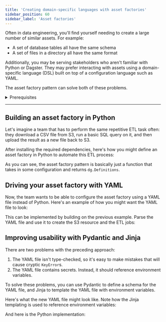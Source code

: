 ```yaml
---
title: 'Creating domain-specific languages with asset factories'
sidebar_position: 60
sidebar_label: 'Asset factories'
---
```


Often in data engineering, you'll find yourself needing to create a large number of similar assets. For example:

- A set of database tables all have the same schema
- A set of files in a directory all have the same format

Additionally, you may be serving stakeholders who aren't familiar with Python or Dagster. They may prefer interacting with assets using a domain-specific language (DSL) built on top of a configuration language such as YAML.

The asset factory pattern can solve both of these problems.

<details>
  <summary>Prerequisites</summary>

To follow the steps in this guide, you'll need:

- A basic understanding of Dagster and assets. See the [Quick Start](/getting-started/quickstart) tutorial for an overview.
- High-level familiarity with Dagster's [Resources system](/concepts/resources)
- Familiarity with SQL, YAML and Amazon Web Services (AWS) S3.
- Basic familiarity with [Pydantic](https://docs.pydantic.dev/latest/) and [Jinja2](https://jinja.palletsprojects.com/en/3.1.x/).
- A Python virtual environment with the following dependencies installed: `dagster dagster-aws duckdb pyyaml pydantic`.
</details>

---

## Building an asset factory in Python

Let's imagine a team that has to perform the same repetitive ETL task often: they download a CSV file from S3, run a basic SQL query on it, and then upload the result as a new file back to S3.

After installing the required dependencies, here's how you might define an asset factory in Python to automate this ETL process:

<CodeExample filePath="guides/data-modeling/asset-factories/python-asset-factory.py" language="python" title="Basic Python asset factory" />

As you can see, the asset factory pattern is basically just a function that takes in some configuration and returns `dg.Definitions`.

## Driving your asset factory with YAML

Now, the team wants to be able to configure the asset factory using a YAML file instead of Python. Here's an example of how you might want the YAML file to look:

<CodeExample filePath="guides/data-modeling/asset-factories/etl_jobs.yaml" language="yaml" title="Example YAML config" />

This can be implemented by building on the previous example. Parse the YAML file and use it to create the S3 resource and the ETL jobs:

<CodeExample filePath="guides/data-modeling/asset-factories/simple-yaml-asset-factory.py" language="python" title="Basic YAML asset factory" />

## Improving usability with Pydantic and Jinja

There are two problems with the preceding approach:

1. The YAML file isn't type-checked, so it's easy to make mistakes that will cause cryptic `KeyError`s.
2. The YAML file contains secrets. Instead, it should reference environment variables.

To solve these problems, you can use Pydantic to define a schema for the YAML file, and Jinja to template the YAML file with environment variables.

Here's what the new YAML file might look like. Note how the Jinja templating is used to reference environment variables:

<CodeExample filePath="guides/data-modeling/asset-factories/etl_jobs_with_jinja.yaml" language="yaml" title="Example YAML config with Jinja" />

And here is the Python implementation:

<CodeExample filePath="guides/data-modeling/asset-factories/advanced-yaml-asset-factory.py" language="python" title="Advanced YAML asset factory" />
